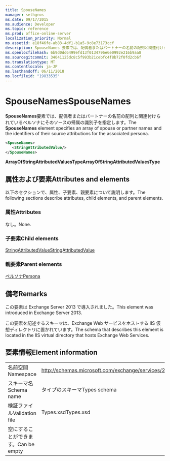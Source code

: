 ```yaml
---
title: SpouseNames
manager: sethgros
ms.date: 09/17/2015
ms.audience: Developer
ms.topic: reference
ms.prod: office-online-server
localization_priority: Normal
ms.assetid: e18f46fe-ab83-4df1-b1a5-9c8e73173ccf
description: SpouseNames 要素では、配偶者またはパートナーの名前の配列と関連付けられているペルソナにそのソースの帰属の識別子を指定します。
ms.openlocfilehash: 6b9d0dd6499efd13f0134796e6e0992e216b9aa8
ms.sourcegitcommit: 34041125dc8c5f993b21cebfc4f8b72f0fd2cb6f
ms.translationtype: MT
ms.contentlocale: ja-JP
ms.lasthandoff: 06/11/2018
ms.locfileid: "19833535"
---
```

# <a name="spousenames"></a><span data-ttu-id="ca969-103">SpouseNames</span><span class="sxs-lookup"><span data-stu-id="ca969-103">SpouseNames</span></span>

<span data-ttu-id="ca969-104">**SpouseNames**要素では、配偶者またはパートナーの名前の配列と関連付けられているペルソナにそのソースの帰属の識別子を指定します。</span><span class="sxs-lookup"><span data-stu-id="ca969-104">The **SpouseNames** element specifies an array of spouse or partner names and the identifiers of their source attributions for the associated persona.</span></span> 
  
```XML
<SpouseNames>
   <StringAttributedValue/>
</SpouseNames>
```

 <span data-ttu-id="ca969-105">**ArrayOfStringAttributedValuesType**</span><span class="sxs-lookup"><span data-stu-id="ca969-105">**ArrayOfStringAttributedValuesType**</span></span>
## <a name="attributes-and-elements"></a><span data-ttu-id="ca969-106">属性および要素</span><span class="sxs-lookup"><span data-stu-id="ca969-106">Attributes and elements</span></span>

<span data-ttu-id="ca969-107">以下のセクションで、属性、子要素、親要素について説明します。</span><span class="sxs-lookup"><span data-stu-id="ca969-107">The following sections describe attributes, child elements, and parent elements.</span></span>
  
### <a name="attributes"></a><span data-ttu-id="ca969-108">属性</span><span class="sxs-lookup"><span data-stu-id="ca969-108">Attributes</span></span>

<span data-ttu-id="ca969-109">なし。</span><span class="sxs-lookup"><span data-stu-id="ca969-109">None.</span></span>
  
### <a name="child-elements"></a><span data-ttu-id="ca969-110">子要素</span><span class="sxs-lookup"><span data-stu-id="ca969-110">Child elements</span></span>

[<span data-ttu-id="ca969-111">StringAttributedValue</span><span class="sxs-lookup"><span data-stu-id="ca969-111">StringAttributedValue</span></span>](stringattributedvalue.md)
  
### <a name="parent-elements"></a><span data-ttu-id="ca969-112">親要素</span><span class="sxs-lookup"><span data-stu-id="ca969-112">Parent elements</span></span>

[<span data-ttu-id="ca969-113">ペルソナ</span><span class="sxs-lookup"><span data-stu-id="ca969-113">Persona</span></span>](persona.md)
  
## <a name="remarks"></a><span data-ttu-id="ca969-114">備考</span><span class="sxs-lookup"><span data-stu-id="ca969-114">Remarks</span></span>

<span data-ttu-id="ca969-115">この要素は Exchange Server 2013 で導入されました。</span><span class="sxs-lookup"><span data-stu-id="ca969-115">This element was introduced in Exchange Server 2013.</span></span>
  
<span data-ttu-id="ca969-116">この要素を記述するスキーマは、Exchange Web サービスをホストする IIS 仮想ディレクトリに置かれています。</span><span class="sxs-lookup"><span data-stu-id="ca969-116">The schema that describes this element is located in the IIS virtual directory that hosts Exchange Web Services.</span></span>
  
## <a name="element-information"></a><span data-ttu-id="ca969-117">要素情報</span><span class="sxs-lookup"><span data-stu-id="ca969-117">Element information</span></span>

|||
|:-----|:-----|
|<span data-ttu-id="ca969-118">名前空間</span><span class="sxs-lookup"><span data-stu-id="ca969-118">Namespace</span></span>  <br/> |http://schemas.microsoft.com/exchange/services/2006/types  <br/> |
|<span data-ttu-id="ca969-119">スキーマ名</span><span class="sxs-lookup"><span data-stu-id="ca969-119">Schema name</span></span>  <br/> |<span data-ttu-id="ca969-120">タイプのスキーマ</span><span class="sxs-lookup"><span data-stu-id="ca969-120">Types schema</span></span>  <br/> |
|<span data-ttu-id="ca969-121">検証ファイル</span><span class="sxs-lookup"><span data-stu-id="ca969-121">Validation file</span></span>  <br/> |<span data-ttu-id="ca969-122">Types.xsd</span><span class="sxs-lookup"><span data-stu-id="ca969-122">Types.xsd</span></span>  <br/> |
|<span data-ttu-id="ca969-123">空にすることができます。</span><span class="sxs-lookup"><span data-stu-id="ca969-123">Can be empty</span></span>  <br/> ||
   

